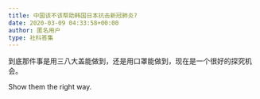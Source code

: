 ```yaml
---
title: 中国该不该帮助韩国日本抗击新冠肺炎?
date: 2020-03-09 04:33:58+00:00
author: 匿名用户
type: 社科答集
---
```

到底那件事是用三八大盖能做到，还是用口罩能做到，现在是一个很好的探究机会。

Show them the right way.


